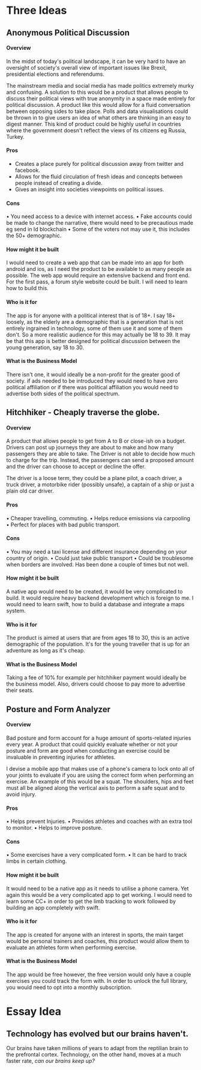 
# Three Ideas

## Anonymous Political Discussion

#### Overview

In the midst of today's political landscape, it can be very hard to have an oversight of society's overall view of important issues like Brexit, presidential elections and referendums.

The mainstream media and social media has made politics extremely murky and confusing. A solution to this would be a product that allows people to discuss their political views with true anonymity in a space made entirely for political discussion. A product like this would allow for a fluid conversation between opposing sides to take place. Polls and data visualisations could be thrown in to give users an idea of what others are thinking in an easy to digest manner. This kind of product could be highly useful in countries where the government doesn't reflect the views of its citizens eg Russia, Turkey.

#### Pros

* Creates a place purely for political discussion away from twitter and facebook.
* Allows for the fluid circulation of fresh ideas and concepts between people instead of creating a divide.
* Gives an insight into societies viewpoints on political issues.

#### Cons

• You need access to a device with internet access.
• Fake accounts could be made to change the narrative, there would need to be precautious made eg send in Id blockchain
• Some of the voters not may use it, this includes the 50+ demographic.

#### How might it be built

I would need to create a web app that can be made into an app for both android and ios, as I need the product to be available to as many people as possible. The web app would require an extensive backend and front end. For the first pass, a forum style website could be built. I will need to learn how to build this.

#### Who is it for

The app is for anyone with a political interest that is of 18+. I say 18+ loosely, as the elderly are a demographic that is a generation that is not entirely ingrained in technology, some of them use it and some of them don't.  So a more realistic audience for this may actually be 18 to 39. It may be that this app is better designed for political discussion between the young generation, say 18 to 30.

#### What is the Business Model

There isn't one, it would ideally be a non-profit for the greater good of society. if ads needed to be introduced they would need to have zero political affiliation or if there was political affiliation you would need to advertise both sides of the political spectrum.

## Hitchhiker - Cheaply traverse the globe.

#### Overview

A product that allows people to get from A to B or close-ish on a budget. Drivers can post up journeys they are about to make and how many passengers they are able to take. The Driver is not able to decide how much to charge for the trip.  Instead, the passengers can send a proposed amount and the driver can choose to accept or decline the offer.

The driver is a loose term, they could be a plane pilot, a coach driver, a truck driver, a motorbike rider (possibly unsafe), a captain of a ship or just a plain old car driver.

#### Pros

• Cheaper travelling, commuting.
• Helps reduce emissions via carpooling
• Perfect for places with bad public transport.

#### Cons

• You may need a taxi license and different insurance depending on your country of origin.
• Could just take public transport
• Could be troublesome when borders are involved.
Has been done a couple of times but not well.

#### How might it be built

A native app would need to be created, it would be very complicated to build. It would require heavy backend development which is foreign to me. I would need to learn swift, how to build a database and integrate a maps system.

#### Who is it for

The product is aimed at users that are from ages 18 to 30, this is an active demographic of the population. It's for the young traveller that is up for an adventure as long as it's cheap.

#### What is the Business Model

Taking a fee of 10% for example per hitchhiker payment would ideally be the business model. Also, drivers could choose to pay more to advertise their seats.

## Posture and Form Analyzer

#### Overview

Bad posture and form account for a huge amount of sports-related injuries every year. A product that could quickly evaluate whether or not your posture and form are good when conducting an exercise could be invaluable in preventing injuries for athletes.

I devise a mobile app that makes use of a phone's camera to lock onto all of your joints to evaluate if you are using the correct form when performing an exercise. An example of this would be a squat. The shoulders, hips and feet must all be aligned along the vertical axis to perform a safe squat and to avoid injury.

#### Pros

• Helps prevent Injuries.
• Provides athletes and coaches with an extra tool to monitor.
• Helps to improve posture.

#### Cons

• Some exercises have a very complicated form.
• It can be hard to track limbs in certain clothing.

#### How might it be built

It would need to be a native app as it needs to utilise a phone camera. Yet again this would be a very complicated app to get working. I would need to learn some CC+ in order to get the limb tracking to work followed by building an app completely with swift.

#### Who is it for

The app is created for anyone with an interest in sports, the main target would be personal trainers and coaches, this product would allow them to evaluate an athletes form when performing exercise.  

#### What is the Business Model

The app would be free however, the free version would only have a couple exercises you could track the form with. In order to unlock the full library, you would need to opt into a monthly subscription.

# Essay Idea

## Technology has evolved but our brains haven't.

Our brains have taken millions of years to adapt from the reptilian brain to the prefrontal cortex. Technology, on the other hand, moves at a much faster rate, *can our brains keep up?*
